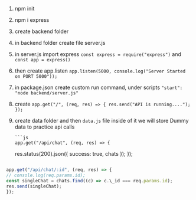1.  npm init
2.  npm i express
3.  create backend folder
4.  in backend folder create file server.js
5.  in server.js import express `const express = require("express")` and ` const app = express()`
6.  then create app.listen `app.listen(5000, console.log("Server Started on PORT 5000"));`
7.  in package.json create custom run command, under scripts `"start": "node backend/server.js"`
8.  create `app.get("/", (req, res) => {
  res.send("API is running....");
});`

9.  create data folder and then `data.js` file inside of it we will store Dummy data to practice api calls

        ```js
        app.get("/api/chat", (req, res) => {

    res.status(200).json({ success: true, chats });
    });

    ```

    ```

```js
app.get("/api/chat/:id", (req, res) => {
// console.log(req.params.id);
const singleChat = chats.find((c) => c.\_id === req.params.id);
res.send(singleChat);
});

```
